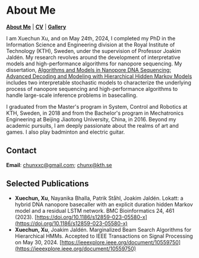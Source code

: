 # About Me

**[About Me](https://chunxxc.github.io/xuechunxu.github.io/)** | **[CV](https://chunxxc.github.io/xuechunxu.github.io/CV.html)** | **[Gallery](https://chunxxc.github.io/xuechunxu.github.io/hobbies.html)**

I am Xuechun Xu, and on May 24th, 2024, I completed my PhD in the Information Science and Engineering division at the Royal Institute of Technology (KTH), Sweden, under the supervision of Professor Joakim Jaldén. My research revolves around the development of interpretative models and high-performance algorithms for nanopore sequencing. My dissertation, [Algorithms and Models in Nanopore DNA Sequencing: Advanced Decoding and Modeling with Hierarchical Hidden Markov Models](https://urn.kb.se/resolve?urn=urn:nbn:se:kth:diva-346051) includes two interpretable stochastic models to characterize the underlying process of nanopore sequencing and high-performance algorithms to handle large-scale inference problems in basecalling.

I graduated from the Master's program in System, Control and Robotics at KTH, Sweden, in 2018 and from the Bachelor's program in Mechatronics Engineering at Beijing Jiaotong University, China, in 2016. Beyond my academic pursuits, I am deeply passionate about the realms of art and games. I also play badminton and electric guitar. 

## Contact

**Email**: chunxxc@gmail.com; chunx@kth.se


## Selected Publications
- **Xuechun, Xu**, Nayanika Bhalla, Patrik Ståhl, Joakim Jaldén. Lokatt: a hybrid DNA nanopore basecaller with an explicit duration hidden Markov model and a residual LSTM network. BMC Bioinformatics 24, 461 (2023). [https://doi.org/10.1186/s12859-023-05580-x](https://doi.org/10.1186/s12859-023-05580-x)
- **Xuechun, Xu**, Joakim Jaldén. Marginalized Beam Search Algorithms for Hierarchical HMMs. Accepted to IEEE Transactions on Signal Processing on May 30, 2024. [https://ieeexplore.ieee.org/document/10559750](https://ieeexplore.ieee.org/document/10559750)

